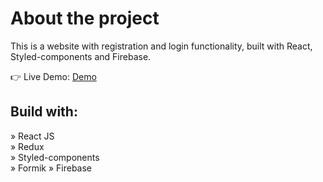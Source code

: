 # About the project
This is a website with registration and login functionality, built with React, Styled-components and Firebase.

👉 Live Demo: <a target="_blank" rel="noreferrer" href='https://auth-firebase-tawny.vercel.app/'>Demo</a>

## Build with:
» React JS  
» Redux  
» Styled-components  
» Formik » Firebase  
